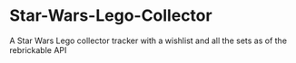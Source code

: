 # Star-Wars-Lego-Collector
 A Star Wars Lego collector tracker with a wishlist and all the sets as of the rebrickable API
